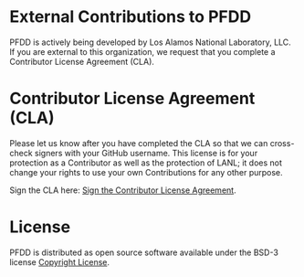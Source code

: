 # External Contributions to PFDD

PFDD is actively being developed by Los Alamos National Laboratory, LLC. 
If you are external to this organization, we request that you complete a Contributor License Agreement (CLA).

# Contributor License Agreement (CLA)

Please let us know after you have completed the CLA so that we can cross-check signers with your GitHub username. This license is for your protection as a Contributor as well as the protection of LANL; it does not change your rights to use your own Contributions for any other purpose.

Sign the CLA here: <a href="https://www.clahub.com/agreements/lanl/Phase-Field-Dislocation-Dynamics-PFDD">Sign the Contributor License Agreement</a>.

# License

PFDD is distributed as open source software available under the BSD-3 license [Copyright License](LICENSE).
